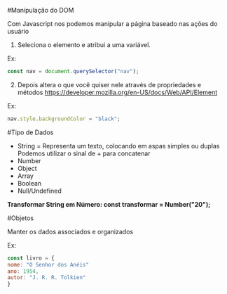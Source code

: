#Manipulação do DOM

Com Javascript nos podemos manipular a página baseado nas ações do usuário

1. Seleciona o elemento e atribui a uma variável.

Ex:

```javascript
const nav = document.querySelector("nav");
```

2. Depois altera o que você quiser nele através de propriedades e métodos
   <https://developer.mozilla.org/en-US/docs/Web/API/Element>

Ex:

```javascript
nav.style.backgroundColor = "black";
```

#Tipo de Dados

- String = Representa um texto, colocando em aspas simples ou duplas
  Podemos utilizar o sinal de + para concatenar
- Number
- Object
- Array
- Boolean
- Null/Undefined

**Transformar String em Número: const transformar = Number("20");**

#Objetos

Manter os dados associados e organizados

Ex:

```javascript
const livro = {
nome: "O Senhor dos Anéis"
ano: 1954,
autor: "J. R. R. Tolkien"
}
```
